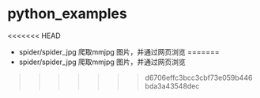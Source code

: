 # python_examples

<<<<<<< HEAD
- spider/spider_jpg  爬取mmjpg 图片，并通过网页浏览
=======
- spider/spider_jpg  爬取mmjpg 图片，并通过网页浏览
>>>>>>> d6706effc3bcc3cbf73e059b446bda3a43548dec
